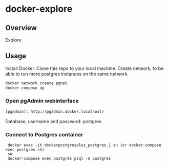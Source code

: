 # docker-explore


## Overview
Explore

## Usage
Install Docker. Clone this repo to your local machine. Create network, to be able to run more postgres instances on the same network.

```bash
docker network create pgnet
docker-compose up
```

### Open pgAdmin webinterface
```bash
[pgadmin]: http://pgadmin.docker.localhost/
```
Database, username and password: postgres

### Connect to Postgres container
     docker exec -it dockerpostgresplus_postgres_1 sh (or docker-compose exec postgres sh)
     su
     docker-compose exec postgres psql -U postgres
